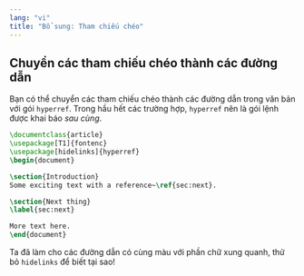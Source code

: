 ```yaml
---
lang: "vi"
title: "Bổ sung: Tham chiếu chéo"
---
```


## Chuyển các tham chiếu chéo thành các đường dẫn

Bạn có thể chuyển các tham chiếu chéo thành các đường dẫn trong văn bản với gói
`hyperref`. Trong hầu hết các trường hợp, `hyperref` nên là gói lệnh được khai
báo *sau cùng*.

```latex
\documentclass{article}
\usepackage[T1]{fontenc}
\usepackage[hidelinks]{hyperref}
\begin{document}

\section{Introduction}
Some exciting text with a reference~\ref{sec:next}.

\section{Next thing}
\label{sec:next}

More text here.
\end{document}
```

Ta đã làm cho các đường dẫn có cùng màu với phần chữ xung quanh, thử bỏ
`hidelinks` để biết tại sao!
